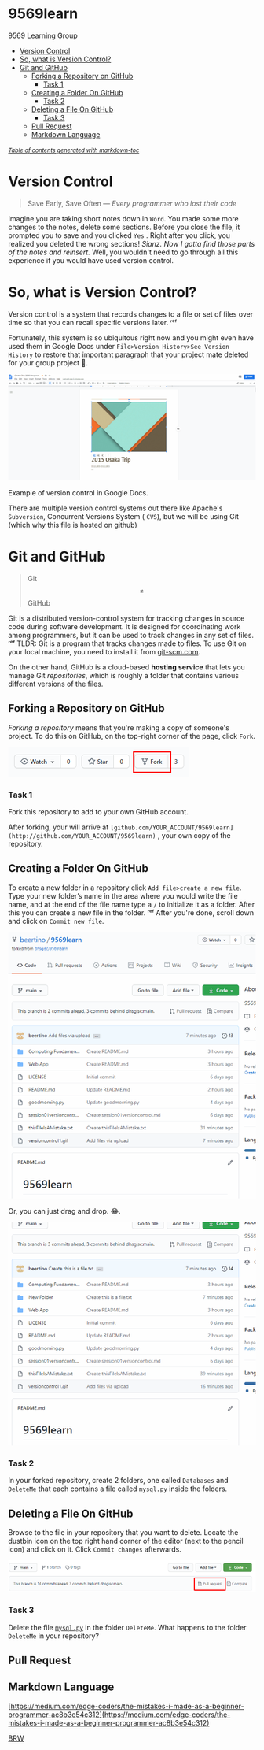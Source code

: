 # 9569learn
9569 Learning Group

- [Version Control](#version-control)
- [So, what is Version Control?](#so--what-is-version-control-)
- [Git and GitHub](#git-and-github)
  * [Forking a Repository on GitHub](#forking-a-repository-on-github)
    + [Task 1](#task-1)
  * [Creating a Folder On GitHub](#creating-a-folder-on-github)
    + [Task 2](#task-2)
  * [Deleting a File On GitHub](#deleting-a-file-on-github)
    + [Task 3](#task-3)
  * [Pull Request](#pull-request)
  * [Markdown Language](#markdown-language)

<small><i><a href='http://ecotrust-canada.github.io/markdown-toc/'>Table of contents generated with markdown-toc</a></i></small>

# Version Control

> Save Early, Save Often — *Every programmer who lost their code*

Imagine you are taking short notes down in `Word`. You made some more changes to the notes, delete some sections. Before you close the file, it prompted you to save and you clicked `Yes` . Right after you click, you realized you deleted the wrong sections! *Sianz. Now I gotta find those parts of the notes and reinsert.* Well, you wouldn't need to go through all this experience if you would have used version control.

# So, what is Version Control?

Version control is a system that records changes to a file or set of files over time so that you can recall specific versions later. ʳᵉᶠ 

Fortunately, this system is so ubiquitous right now and you might even have used them in Google Docs under `File>Version History>See Version History` to restore that important paragraph that your project mate deleted for your group project 🤣.

![versioncontrol1.gif](versioncontrol1.gif)

Example of version control in Google Docs. 

There are multiple version control systems out there like Apache's `Subversion`, Concurrent Versions System ( `CVS`), but we will be using Git (which why this file is hosted on github) 

# Git and GitHub

> Git $$\neq$$ GitHub

Git is a distributed version-control system for tracking changes in source code during software development. It is designed for coordinating work among programmers, but it can be used to track changes in any set of files. ʳᵉᶠ TLDR: Git is a program that tracks changes made to files. To use Git on your local machine, you need to install it from [git-scm.com](http://git-scm.com).

On the other hand, GitHub is a cloud-based **hosting service** that lets you manage Git *repositories*, which is roughly a folder that contains various different versions of the files.

## Forking a Repository on GitHub

*Forking a repository* means that you're making a copy of someone's project. To do this on GitHub, on the top-right corner of the page, click `Fork`. 

![Untitled.png](Untitled.png)

### Task 1

Fork this repository to add to your own GitHub account. 

After forking, your will arrive at `[github.com/YOUR_ACCOUNT/9569learn](http://github.com/YOUR_ACCOUNT/9569learn)` , your own copy of the repository.

## Creating a Folder On GitHub

To create a new folder in a repository click `Add file>create a new file`. Type your new folder’s name in the area where you would write the file name, and at the end of the file name type a `/` to initialize it as a folder. After this you can create a new file in the folder. ʳᵉᶠ After you're done, scroll down and click on `Commit new file`.

![versioncontrol2.gif](versioncontrol2.gif)

Or, you can just drag and drop. 😂. 

![versioncontrol3.gif](versioncontrol3.gif)

### Task 2

In your forked repository, create 2 folders, one called `Databases` and `DeleteMe` that each contains a file called `mysql.py` inside the folders. 

## Deleting a File On GitHub

Browse to the file in your repository that you want to delete. Locate the dustbin icon on the top right hand corner of the editor (next to the pencil icon) and click on it. Click `Commit changes` afterwards.

![Untitled2.png](Untitled2.png)

### Task 3

Delete the file [`mysql.py`](http://mysql.py) in the folder `DeleteMe`. What happens to the folder `DeleteMe` in your repository?

## Pull Request

## Markdown Language

[https://medium.com/edge-coders/the-mistakes-i-made-as-a-beginner-programmer-ac8b3e54c312](https://medium.com/edge-coders/the-mistakes-i-made-as-a-beginner-programmer-ac8b3e54c312)

[BRW ](https://www.notion.so/BRW-8ae084e0afe14be0baed22db6fcdb408)
